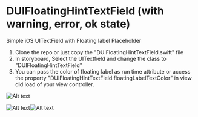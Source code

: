 # DUIFloatingHintTextField (with warning, error, ok state)
Simple iOS UITextField with Floating label Placeholder

1. Clone the repo or just copy the "DUIFloatingHintTextField.swift" file
2. In storyboard, Select the UITextfield and change the class to "DUIFloatingHintTextField"
3. You can pass the color of floating label as run time attribute or access the property "DUIFloatingHintTextField.floatingLabelTextColor" in view did load of your view controller.

![Alt text](/../master/out.gif?raw=true)

![Alt text](/../master/warning.png?raw=true)![Alt text](/../master/error.png?raw=true)

